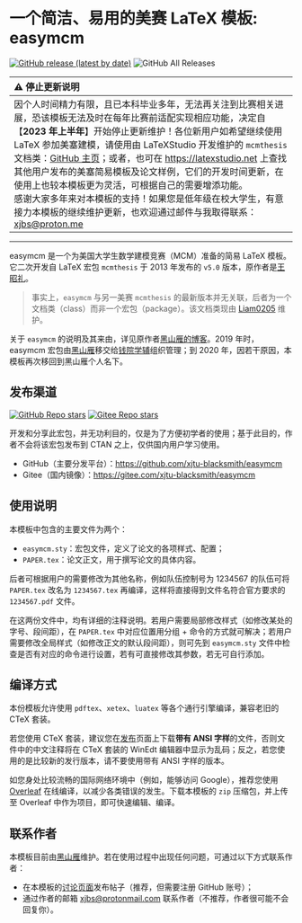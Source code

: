 # 一个简洁、易用的美赛 LaTeX 模板: easymcm

[![GitHub release (latest by date)](https://img.shields.io/github/v/release/xjtu-blacksmith/easymcm)](https://github.com/xjtu-blacksmith/easymcm/releases)
![GitHub All Releases](https://img.shields.io/github/downloads/xjtu-blacksmith/easymcm/total)

|:warning: 停止更新说明|
|:-|
|因个人时间精力有限，且已本科毕业多年，无法再关注到比赛相关进展，恐该模板无法及时在每年比赛前适配实现相应功能，决定自【**2023 年上半年**】开始停止更新维护！各位新用户如希望继续使用 LaTeX 参加美塞建模，请使用由 LaTeXStudio 开发维护的 `mcmthesis` 文档类：[GitHub 主页](https://github.com/latexstudio-org/mcmthesis)；或者，也可在 <https://latexstudio.net> 上查找其他用户发布的美塞简易模板及论文样例，它们的开发时间更新，在使用上也较本模板更为灵活，可根据自己的需要增添功能。<br>感谢大家多年来对本模板的支持！如果您是低年级在校大学生，有意接力本模板的继续维护更新，也欢迎通过邮件与我取得联系：<xjbs@proton.me>

---

easymcm 是一个为美国大学生数学建模竞赛（MCM）准备的简易 LaTeX 模板。它二次开发自 LaTeX 宏包 `mcmthesis` 于 2013 年发布的 `v5.0` 版本，原作者是[王昭礼](http://www.latexstudio.net)。

> 事实上，`easymcm` 与另一美赛 `mcmthesis` 的最新版本并无关联，后者为一个文档类（class）而非一个宏包（package）。该文档类现由 [Liam0205](https://github.com/Liam0205/mcmthesis/releases/) 维护。

关于 `easymcm` 的说明及其来由，详见原作者[黑山雁的博客](https://xjtu-blacksmith.cn/program/easymcm)。2019 年时，easymcm 宏包由[黑山雁](https://github.com/xjtu-blacksmith)移交给[钱院学辅](https://qyxf.site)组织管理；到 2020 年，因若干原因，本模板再次移回到黑山雁个人名下。

## 发布渠道

[![GitHub Repo stars](https://img.shields.io/github/stars/xjtu-blacksmith/easymcm?style=social)](https://github.com/xjtu-blacksmith/easymcm)
[![Gitee Repo stars](https://gitee.com/xjtu-blacksmith/easymcm/badge/star.svg?theme=dark)](https://gitee.com/xjtu-blacksmith/easymcm/stargazers)

开发和分享此宏包，并无功利目的，仅是为了方便初学者的使用；基于此目的，作者不会将该宏包发布到 CTAN 之上，仅供国内用户学习使用。

- GitHub（主要分发平台）：<https://github.com/xjtu-blacksmith/easymcm>
- Gitee（国内镜像）：<https://gitee.com/xjtu-blacksmith/easymcm>

## 使用说明

本模板中包含的主要文件为两个：

- `easymcm.sty`：宏包文件，定义了论文的各项样式、配置；
- `PAPER.tex`：论文正文，用于撰写论文的具体内容。

后者可根据用户的需要修改为其他名称，例如队伍控制号为 1234567 的队伍可将 `PAPER.tex` 改名为 `1234567.tex` 再编译，这样将直接得到文件名符合官方要求的 `1234567.pdf` 文件。

在这两份文件中，均有详细的注释说明。若用户需要局部修改样式（如修改某处的字号、段间距），在 `PAPER.tex` 中对应位置用分组 + 命令的方式就可解决；若用户需要修改全局样式（如修改正文的默认段间距），则可先到 `easymcm.sty` 文件中检查是否有对应的命令进行设置，若有可直接修改其参数，若无可自行添加。

## 编译方式

本份模板允许使用 `pdftex`、`xetex`、`luatex` 等各个通行引擎编译，兼容老旧的 CTeX 套装。

若您使用 CTeX 套装，建议您在[发布](https://github.com/qyxf/easymcm/releases)页面上下载**带有 ANSI 字样**的文件，否则文件中的中文注释将在 CTeX 套装的 WinEdt 编辑器中显示为乱码；反之，若您使用的是比较新的发行版本，请不要使用带有 ANSI 字样的版本。

如您身处比较流畅的国际网络环境中（例如，能够访问 Google），推荐您使用 [Overleaf](https://overleaf.com) 在线编译，以减少各类错误的发生。下载本模板的 `zip` 压缩包，并上传至 Overleaf 中作为项目，即可快速编辑、编译。

## 联系作者

本模板目前由[黑山雁](https://github.com/xjtu-blacksmith)维护。若在使用过程中出现任何问题，可通过以下方式联系作者：

- 在本模板的[讨论页面](https://github.com/xjtu-blacksmith/easymcm/discussions)发布帖子（推荐，但需要注册 GitHub 账号）；
- 通过作者的邮箱 xjbs@protonmail.com 联系作者（不推荐，作者很可能不会回复你）。
